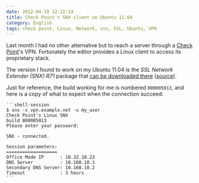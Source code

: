 ```yaml
---
date: 2012-04-10 12:22:14
title: Check Point's SNX client on Ubuntu 11.04
category: English
tags: check point, Linux, Network, snx, SSL, Ubuntu, VPN
---
```


Last month I had no other alternative but to reach a server through a [Check Point](https://wikipedia.org/wiki/Check_Point)'s VPN. Fortunately the editor provides a Linux client to access its proprietary stack.

The version I found to work on my Ubuntu 11.04 is the _SSL Network Extender (SNX) R71_ package that [can be downloaded there](https://supportcontent.checkpoint.com/file_download?id=10656)  ([source](https://supportcenter.checkpoint.com/supportcenter/portal?eventSubmit_doGoviewsolutiondetails=&solutionid=sk41808)).

Just for reference, the build working for me is numbered `800005013`, and here is a copy of what to expect when the connection succeed:

    ```shell-session
    $ snx -s vpn.example.net -u my_user
    Check Point's Linux SNX
    build 800005013
    Please enter your password:

    SNX - connected.

    Session parameters:
    ===================
    Office Mode IP      : 10.32.10.23
    DNS Server          : 10.168.10.1
    Secondary DNS Server: 10.168.10.2
    Timeout             : 3 hours
    ```
